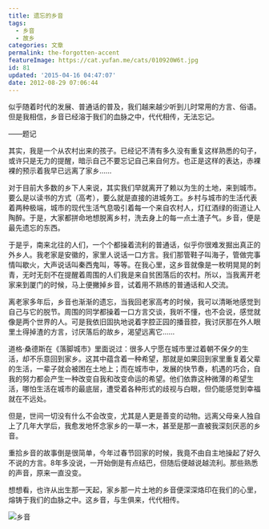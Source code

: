 ```yaml
---
title: 遗忘的乡音
tags:
  - 乡音
  - 故乡
categories: 文章
permalink: the-forgotten-accent
featureImage: https://cat.yufan.me/cats/010920W6t.jpg
id: 81
updated: '2015-04-16 04:47:07'
date: 2012-08-29 07:06:44
---
```


似乎随着时代的发展、普通话的普及，我们越来越少听到儿时常用的方言、俗语。但是我相信，乡音已经溶于我们的血脉之中，代代相传，无法忘记。

——题记

其实，我是一个从农村出来的孩子。已经记不清有多久没有重复这样熟悉的句子，或许只是无力的提醒，暗示自己不要忘记自己来自何方。也正是这样的表达，赤裸裸的预示着我早已远离了家乡……

<!--more-->

对于目前大多数的乡下人来说，其实我们早就离开了赖以为生的土地，来到城市。要么是以读书的方式（高考），要么就是直接的进城务工。乡村与城市的生活代表着两种极端，城市的现代生活气息吸引着每一个来自农村人，灯红酒绿的街道让人陶醉。于是，大家都拼命地想脱离乡村，洗去身上的每一点土渣子气。乡音，便是最先遗忘的东西。

于是乎，南来北往的人们，一个个都操着流利的普通话，似乎你很难发掘出真正的外乡人。我老家是安徽的，家里人说话一口方言。我们那管鞋子叫海子，管做完事情叫歇火，大声说话叫秦西鬼叫，等等。在我心里，这乡音就像是一枚明晃晃的刺青，无时无刻不在提醒着周围的人们我是来自贫困落后的农村。所以，当我离开老家来到厦门的时候，马上便撇掉乡音，试着用不熟练的普通话和人交流。

离老家多年后，乡音也渐渐的遗忘，当我回老家高考的时候，我可以清晰地感觉到自己与它的脱节。周围的同学都操着一口方言交谈，我听不懂，也不会说，感觉就像是两个世界的人。可是我依旧固执地说着字腔正园的播音腔，我讨厌那在外人眼里土得掉渣的方言，讨厌落后的故乡，渴望远离它……

道格·桑德斯在《落脚城市》里面说过：很多人宁愿在城市里过着朝不保夕的生活，却不乐意回到家乡。这其中蕴含着一种希望，那就是如果回到家里重复着父辈的生活，一辈子就会被困在土地上；而在城市中，发展的快节奏，机遇的巧合，自我的努力都会产生一种改变自我和改变命运的希望。他们依靠这种微薄的希望生活，哪怕生活在城市的最底层，遭受着各种形式的歧视与白眼，但仍能感觉到幸福就在不远处。

但是，世间一切没有什么不会改变，尤其是人更是善变的动物。远离父母亲人独自上了几年大学后，我愈发地怀念家乡的一草一木，甚至是那一直被我深刻厌恶的乡音。

重拾乡音的故事倒是很简单，今年过春节回家的时候，我竟不由自主地操起了好久不说的方言。8年多没说，一开始倒是有点结巴，但随后便越说越流利。那些熟悉的声音，原来一直没变。

想想看，也许从出生那一天起，家乡那一片土地的乡音便深深烙印在我们的心里，熔铸于我们的血脉之中。这乡音，与生俱来，代代相传。

![乡音](https://cat.yufan.me/cats/010921OGr.jpg)
